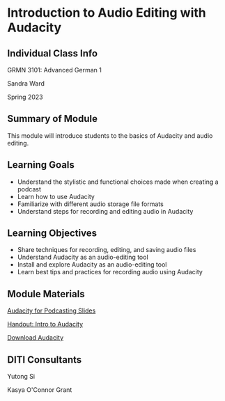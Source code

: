 <h1>Introduction to Audio Editing with Audacity</h1>
<h2>Individual Class Info</h2>

GRMN 3101: Advanced German 1

Sandra Ward

Spring 2023

<h2>Summary of Module</h2>

This module will introduce students to the basics of Audacity and audio editing.

<h2>Learning Goals</h2>

* Understand the stylistic and functional choices made when creating a podcast
* Learn how to use Audacity
* Familiarize with different audio storage file formats
* Understand steps for recording and editing audio in Audacity

<h2>Learning Objectives</h2>

* Share techniques for recording, editing, and saving audio files  
* Understand Audacity as an audio-editing tool
* Install and explore Audacity as an audio-editing tool
* Learn best tips and practices for recording audio using Audacity 

<h2>Module Materials</h2>

[Audacity for Podcasting Slides](https://github.com/NULabNortheastern/digitalassignmentshowcase/blob/main/audio-editing_podcasting/fa23-ward-grmn3101-audacity/Ward-AudacitySlides.pptx.pdf)

[Handout: Intro to Audacity](https://github.com/NULabNortheastern/digitalassignmentshowcase/blob/master/handouts/audio-editing_podcasting/Handout_%20Audacity.pdf)

[Download Audacity](https://www.audacityteam.org/download/)

<h2>DITI Consultants</h2>

Yutong Si

Kasya O'Connor Grant



